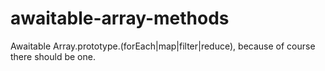 # awaitable-array-methods
Awaitable Array.prototype.(forEach|map|filter|reduce), because of course there should be one.
